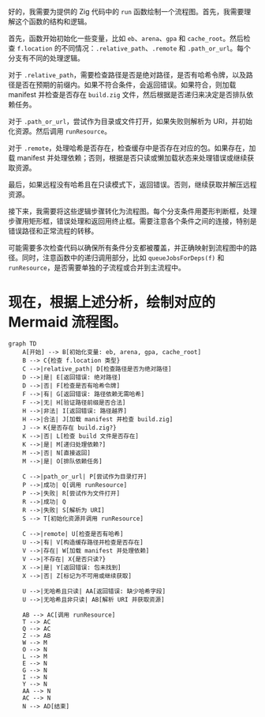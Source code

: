好的，我需要为提供的 Zig 代码中的 `run` 函数绘制一个流程图。首先，我需要理解这个函数的结构和逻辑。

首先，函数开始初始化一些变量，比如 `eb`、`arena`、`gpa` 和 `cache_root`。然后检查 `f.location` 的不同情况：`.relative_path`、`.remote` 和 `.path_or_url`。每个分支有不同的处理逻辑。

对于 `.relative_path`，需要检查路径是否是绝对路径，是否有哈希令牌，以及路径是否在预期的前缀内。如果不符合条件，会返回错误。如果符合，则加载 manifest 并检查是否存在 `build.zig` 文件，然后根据是否递归来决定是否排队依赖任务。

对于 `.path_or_url`，尝试作为目录或文件打开，如果失败则解析为 URI，并初始化资源。然后调用 `runResource`。

对于 `.remote`，处理哈希是否存在，检查缓存中是否存在对应的包。如果存在，加载 manifest 并处理依赖；否则，根据是否只读或懒加载状态来处理错误或继续获取资源。

最后，如果远程没有哈希且在只读模式下，返回错误。否则，继续获取并解压远程资源。

接下来，我需要将这些逻辑步骤转化为流程图。每个分支条件用菱形判断框，处理步骤用矩形框，错误处理和返回用终止框。需要注意各个条件之间的连接，特别是错误路径和正常流程的转移。

可能需要多次检查代码以确保所有条件分支都被覆盖，并正确映射到流程图中的路径。同时，注意函数中的递归调用部分，比如 `queueJobsForDeps(f)` 和 `runResource`，是否需要单独的子流程或合并到主流程中。

现在，根据上述分析，绘制对应的 Mermaid 流程图。
================================================
```mermaid
graph TD
    A[开始] --> B[初始化变量: eb, arena, gpa, cache_root]
    B --> C{检查 f.location 类型}
    C -->|relative_path| D[检查路径是否为绝对路径]
    D -->|是| E[返回错误: 绝对路径]
    D -->|否| F[检查是否有哈希令牌]
    F -->|有| G[返回错误: 路径依赖无需哈希]
    F -->|无| H[验证路径前缀是否合法]
    H -->|非法| I[返回错误: 路径越界]
    H -->|合法| J[加载 manifest 并检查 build.zig]
    J --> K{是否存在 build.zig?}
    K -->|否| L[检查 build 文件是否存在]
    K -->|是| M[递归处理依赖?]
    M -->|否| N[直接返回]
    M -->|是| O[排队依赖任务]
    
    C -->|path_or_url| P[尝试作为目录打开]
    P -->|成功| Q[调用 runResource]
    P -->|失败| R[尝试作为文件打开]
    R -->|成功| Q
    R -->|失败| S[解析为 URI]
    S --> T[初始化资源并调用 runResource]
    
    C -->|remote| U[检查是否有哈希]
    U -->|有| V[构造缓存路径并检查是否存在]
    V -->|存在| W[加载 manifest 并处理依赖]
    V -->|不存在| X{是否只读?}
    X -->|是| Y[返回错误: 包未找到]
    X -->|否| Z[标记为不可用或继续获取]
    
    U -->|无哈希且只读| AA[返回错误: 缺少哈希字段]
    U -->|无哈希且非只读| AB[解析 URI 并获取资源]
    
    AB --> AC[调用 runResource]
    T --> AC
    Q --> AC
    Z --> AB
    W --> M
    O --> N
    L --> M
    E --> N
    G --> N
    I --> N
    Y --> N
    AA --> N
    AC --> N
    N --> AD[结束]
```